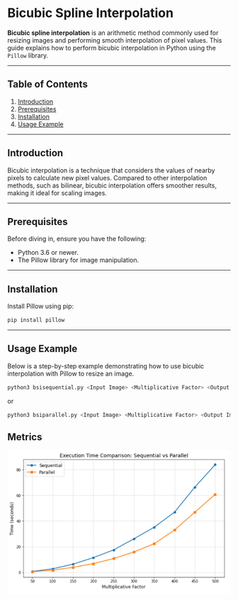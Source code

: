 # Bicubic Spline Interpolation

**Bicubic spline interpolation** is an arithmetic method commonly used for resizing images and performing smooth interpolation of pixel values. This guide explains how to perform bicubic interpolation in Python using the `Pillow` library.

---

## Table of Contents
1. [Introduction](#introduction)
2. [Prerequisites](#prerequisites)
3. [Installation](#installation)
4. [Usage Example](#usage-example)

---

## Introduction

Bicubic interpolation is a technique that considers the values of nearby pixels to calculate new pixel values. Compared to other interpolation methods, such as bilinear, bicubic interpolation offers smoother results, making it ideal for scaling images.

---

## Prerequisites

Before diving in, ensure you have the following:
- Python 3.6 or newer.
- The Pillow library for image manipulation.

---

## Installation

Install Pillow using pip:
```bash
pip install pillow
```
---


## Usage Example

Below is a step-by-step example demonstrating how to use bicubic interpolation with Pillow to resize an image.

```bash
python3 bsisequential.py <Input Image> <Multiplicative Factor> <Output Image>
```
or

```bash
python3 bsiparallel.py <Input Image> <Multiplicative Factor> <Output Image>
```
## Metrics

![](Assets/Graph.png)


